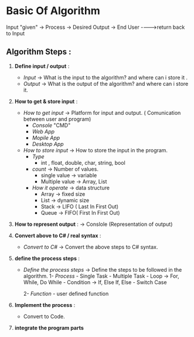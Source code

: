 # **Basic Of Algorithm**

Input "given" -> Process -> Desired Output -> End User ---->return back to Input
   


## **Algorithm Steps** :
1. **Define input / output** :
	- *Input* -> What is the input to the algorithm? and where can i store it .
	- *Output* -> What is the output of the algorithm? and where can i store it.
2. **How to get & store input** :
	- *How to get input* -> Platform for input and output. ( Comunication between user and program)
		- *Console* "CMD"
		- *Web App*
		- *Mopile App*
		- *Desktop App*
	- *How to store input* -> How to store the input in the program.
		- *Type*
			- int , float, double, char, string, bool
		- *count* -> Number of values.
			- single value -> variable
			- Multiple value -> Array, List
		- *How it operate* -> data structure
			- Array -> fixed size
			- List -> dynamic size
			- Stack -> LIFO ( Last In First Out)
			- Queue -> FIFO( First In First Out)
			
			
3. **How to represent output** : -> Conslole (Representation of output)
	
4. **Convert above to C# / real syntax** :
	- *Convert to C#* -> Convert the above steps to C# syntax.
5. **define the process steps** :
	- *Define the process steps* -> Define the steps to be followed in the algorithm.
		1- *Process*
			- Single Task 
			- Multiple Task 
				- Loop -> For, While, Do While
				- Condition -> If, Else If, Else
				- Switch Case

		2- *Function*
			- user defined function
6. **Implement the process** :
	- Convert to Code.
7. **integrate the program parts** 
